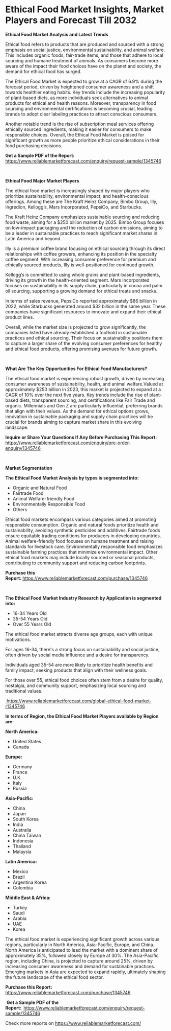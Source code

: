 <p><h1>Ethical Food Market Insights, Market Players and Forecast Till 2032</h1></p><p><strong>Ethical Food Market Analysis and Latest Trends</strong></p>
<p><p>Ethical food refers to products that are produced and sourced with a strong emphasis on social justice, environmental sustainability, and animal welfare. This includes organic foods, fair-trade items, and those that adhere to local sourcing and humane treatment of animals. As consumers become more aware of the impact their food choices have on the planet and society, the demand for ethical food has surged.</p><p>The Ethical Food Market is expected to grow at a CAGR of 6.9% during the forecast period, driven by heightened consumer awareness and a shift towards healthier eating habits. Key trends include the increasing popularity of plant-based diets, as more individuals seek alternatives to animal products for ethical and health reasons. Moreover, transparency in food sourcing and environmental certifications is becoming crucial, leading brands to adopt clear labeling practices to attract conscious consumers.</p><p>Another notable trend is the rise of subscription meal services offering ethically sourced ingredients, making it easier for consumers to make responsible choices. Overall, the Ethical Food Market is poised for significant growth as more people prioritize ethical considerations in their food purchasing decisions.</p></p>
<p><strong>Get a Sample PDF of the Report:&nbsp;</strong> <a href="https://www.reliablemarketforecast.com/enquiry/request-sample/1345746?utm_campaign=2219&utm_medium=2&utm_source=Github&utm_content=ia&utm_term=14022025&utm_id=ethical-food">https://www.reliablemarketforecast.com/enquiry/request-sample/1345746</a></p>
<p>&nbsp;</p>
<p><strong>Ethical Food Major Market Players</strong></p>
<p><p>The ethical food market is increasingly shaped by major players who prioritize sustainability, environmental impact, and health-conscious offerings. Among these are The Kraft Heinz Company, Bimbo Group, Illy, Ingredion, Kellogg’s, Mars Incorporated, PepsiCo, and Starbucks.</p><p>The Kraft Heinz Company emphasizes sustainable sourcing and reducing food waste, aiming for a $250 billion market by 2025. Bimbo Group focuses on low-impact packaging and the reduction of carbon emissions, aiming to be a leader in sustainable practices to reach significant market shares in Latin America and beyond.</p><p>Illy is a premium coffee brand focusing on ethical sourcing through its direct relationships with coffee growers, enhancing its position in the specialty coffee segment. With increasing consumer preference for premium and ethically sourced products, Illy is well-positioned for continued growth.</p><p>Kellogg’s is committed to using whole grains and plant-based ingredients, driving its growth in the health-oriented segment. Mars Incorporated focuses on sustainability in its supply chain, particularly in cocoa and palm oil sourcing, supporting a growing demand for ethical treats and snacks.</p><p>In terms of sales revenue, PepsiCo reported approximately $86 billion in 2022, while Starbucks generated around $32 billion in the same year. These companies have significant resources to innovate and expand their ethical product lines.</p><p>Overall, while the market size is projected to grow significantly, the companies listed have already established a foothold in sustainable practices and ethical sourcing. Their focus on sustainability positions them to capture a larger share of the evolving consumer preferences for healthy and ethical food products, offering promising avenues for future growth.</p></p>
<p>&nbsp;</p>
<p><strong>What Are The Key Opportunities For Ethical Food Manufacturers?</strong></p>
<p><p>The ethical food market is experiencing robust growth, driven by increasing consumer awareness of sustainability, health, and animal welfare.Valued at approximately $250 billion in 2023, this market is projected to expand at a CAGR of 10% over the next five years. Key trends include the rise of plant-based diets, transparent sourcing, and certifications like Fair Trade and organic. Millennials and Gen Z are particularly influential, preferring brands that align with their values. As the demand for ethical options grows, innovation in sustainable packaging and supply chain practices will be crucial for brands aiming to capture market share in this evolving landscape.</p></p>
<p><strong>Inquire or Share Your Questions If Any Before Purchasing This Report:</strong> <a href="https://www.reliablemarketforecast.com/enquiry/pre-order-enquiry/1345746?utm_campaign=2219&utm_medium=2&utm_source=Github&utm_content=ia&utm_term=14022025&utm_id=ethical-food">https://www.reliablemarketforecast.com/enquiry/pre-order-enquiry/1345746</a></p>
<p>&nbsp;</p>
<p><strong>Market Segmentation</strong></p>
<p><strong>The Ethical Food Market Analysis by types is segmented into:</strong></p>
<p><ul><li>Organic and Natural Food</li><li>Fairtrade Food</li><li>Animal Welfare-friendly Food</li><li>Environmentally Responsible Food</li><li>Others</li></ul></p>
<p><p>Ethical food markets encompass various categories aimed at promoting responsible consumption. Organic and natural foods prioritize health and sustainability, avoiding synthetic pesticides and additives. Fairtrade foods ensure equitable trading conditions for producers in developing countries. Animal welfare-friendly food focuses on humane treatment and raising standards for livestock care. Environmentally responsible food emphasizes sustainable farming practices that minimize environmental impact. Other ethical food markets may include locally sourced or seasonal products, contributing to community support and reducing carbon footprints.</p></p>
<p><strong>Purchase this Report:&nbsp;</strong><a href="https://www.reliablemarketforecast.com/purchase/1345746?utm_campaign=2219&utm_medium=2&utm_source=Github&utm_content=ia&utm_term=14022025&utm_id=ethical-food">https://www.reliablemarketforecast.com/purchase/1345746</a></p>
<p>&nbsp;</p>
<p><strong>The Ethical Food Market Industry Research by Application is segmented into:</strong></p>
<p><ul><li>16-34 Years Old</li><li>35-54 Years Old</li><li>Over 55 Years Old</li></ul></p>
<p><p>The ethical food market attracts diverse age groups, each with unique motivations. </p><p>For ages 16-34, there's a strong focus on sustainability and social justice, often driven by social media influence and a desire for transparency. </p><p>Individuals aged 35-54 are more likely to prioritize health benefits and family impact, seeking products that align with their wellness goals. </p><p>For those over 55, ethical food choices often stem from a desire for quality, nostalgia, and community support, emphasizing local sourcing and traditional values.</p></p>
<p><a href="https://www.reliablemarketforecast.com/global-ethical-food-market-r1345746?utm_campaign=2219&utm_medium=2&utm_source=Github&utm_content=ia&utm_term=14022025&utm_id=ethical-food">&nbsp;https://www.reliablemarketforecast.com/global-ethical-food-market-r1345746</a></p>
<p><strong>In terms of Region, the Ethical Food Market Players available by Region are:</strong></p>
<p>
    <p> <strong> North America: </strong>
        <ul>
            <li>United States</li>
            <li>Canada</li>
        </ul>
        </p> 
    <p> <strong> Europe: </strong>
        <ul>
            <li>Germany</li>
            <li>France</li>
            <li>U.K.</li>
            <li>Italy</li>
            <li>Russia</li>
        </ul>
        </p> 
    <p> <strong> Asia-Pacific: </strong>
        <ul>
            <li>China</li>
            <li>Japan</li>
            <li>South Korea</li>
            <li>India</li>
            <li>Australia</li>
            <li>China Taiwan</li>
            <li>Indonesia</li>
            <li>Thailand</li>
            <li>Malaysia</li>
        </ul>
        </p> 
    <p> <strong> Latin America: </strong>
        <ul>
            <li>Mexico</li>
            <li>Brazil</li>
            <li>Argentina Korea</li>
            <li>Colombia</li>
        </ul>
        </p> 
    <p> <strong> Middle East & Africa: </strong>
        <ul>
            <li>Turkey</li>
            <li>Saudi</li>
            <li>Arabia</li>
            <li>UAE</li>
            <li>Korea</li>
        </ul>
    </p>
    </p>
<p><p>The ethical food market is experiencing significant growth across various regions, particularly in North America, Asia-Pacific, Europe, and China. North America is anticipated to lead the market with a dominant share of approximately 35%, followed closely by Europe at 30%. The Asia-Pacific region, including China, is projected to capture around 25%, driven by increasing consumer awareness and demand for sustainable practices. Emerging markets in Asia are expected to expand rapidly, ultimately shaping the future landscape of the ethical food sector.</p></p>
<p><strong>Purchase this Report: </strong><a href="https://www.reliablemarketforecast.com/purchase/1345746?utm_campaign=2219&utm_medium=2&utm_source=Github&utm_content=ia&utm_term=14022025&utm_id=ethical-food">https://www.reliablemarketforecast.com/purchase/1345746</a></p>
<p>&nbsp;<strong>Get a Sample PDF of the Report:&nbsp;&nbsp;</strong><a href="https://www.reliablemarketforecast.com/enquiry/request-sample/1345746?utm_campaign=2219&utm_medium=2&utm_source=Github&utm_content=ia&utm_term=14022025&utm_id=ethical-food">https://www.reliablemarketforecast.com/enquiry/request-sample/1345746</a></p>
<p><strong></strong></p>
<p>Check more reports on <a href="https://www.reliablemarketforecast.com/?utm_campaign=2219&utm_medium=2&utm_source=Github&utm_content=ia&utm_term=14022025&utm_id=ethical-food">https://www.reliablemarketforecast.com/</a></p>